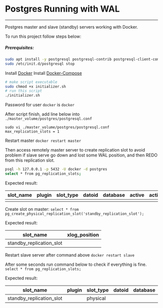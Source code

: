 # Postgres Running with WAL

---

Postgres master and slave (standby) servers working with Docker.

To run this project follow steps below:

##### Prerequisites:

```bash
sudo apt install -y postgresql postgresql-contrib postgresql-client-common
sudo /etc/init.d/postgresql stop
```

Install [Docker](https://www.digitalocean.com/community/tutorials/como-instalar-e-usar-o-docker-no-ubuntu-18-04-pt)
Install [Docker-Compose](https://docs.docker.com/compose/install/)

```bash
# make script executable
sudo chmod +x initializer.sh
# run this script
./initializer.sh
```

Password for user `docker` is `docker`

After script finish, add line below into `./master_volume/postgres/postgresql.conf`

```
sudo vi ./master_volume/postgres/postgresql.conf
max_replication_slots = 1
```

Restart master `docker restart master`

Then access remotely master server to create replication slot to avoid problem if slave serve go down and lost some WAL position, and then REDO from this replication slot.
```bash
psql -h 127.0.0.1 -p 5432 -U docker -d postgres
select * from pg_replication_slots;
```

Expected result:

slot_name | plugin | slot_type | datoid | database | active | active_pid | xmin | catalog_xmin | restart_lsn 
-----------|--------|-----------|--------|----------|--------|------------|------|--------------|-------------
|||||||||

Create slot on master:
`select * from pg_create_physical_replication_slot('standby_replication_slot');`

Expected result:

slot_name         | xlog_position 
--------------------------|---------------
standby_replication_slot | 

Restart slave server after command above `docker restart slave`

After some seconds run command below to check if everything is fine.
`select * from pg_replication_slots;`

Expected result:

slot_name         | plugin | slot_type | datoid | database | active | active_pid | xmin | catalog_xmin | restart_lsn 
--------------------------|--------|-----------|--------|----------|--------|------------|------|--------------|-------------
standby_replication_slot |        | physical  |        |          | t      |         44 |      |              | 0/3000108
